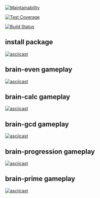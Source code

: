 [![Maintainability](https://api.codeclimate.com/v1/badges/0d4f37540081df79e8ad/maintainability)](https://codeclimate.com/github/d3x4r/project-lvl1-s438/maintainability)

[![Test Coverage](https://api.codeclimate.com/v1/badges/0d4f37540081df79e8ad/test_coverage)](https://codeclimate.com/github/d3x4r/project-lvl1-s438/test_coverage)

[![Build Status](https://travis-ci.org/d3x4r/project-lvl1-s438.svg?branch=master)](https://travis-ci.org/d3x4r/project-lvl1-s438)

## install package
[![asciicast](https://asciinema.org/a/cVkfVOjhYSFsH8SO2yECgg7wj.svg)](https://asciinema.org/a/cVkfVOjhYSFsH8SO2yECgg7wj)

## brain-even gameplay
[![asciicast](https://asciinema.org/a/PdosRlNl0dH9Qhmk7puOv3E5f.svg)](https://asciinema.org/a/PdosRlNl0dH9Qhmk7puOv3E5f)

## brain-calc gameplay
[![asciicast](https://asciinema.org/a/PbasMe6heMRaI2QCmMZIWQyNM.svg)](https://asciinema.org/a/PbasMe6heMRaI2QCmMZIWQyNM)

## brain-gcd gameplay
[![asciicast](https://asciinema.org/a/Reiw3cJMzSQ3IG4wq1ibPTyuQ.svg)](https://asciinema.org/a/Reiw3cJMzSQ3IG4wq1ibPTyuQ)

## brain-progression gameplay
[![asciicast](https://asciinema.org/a/uat8s6tBCh80NkzSrmqoBorcu.svg)](https://asciinema.org/a/uat8s6tBCh80NkzSrmqoBorcu)

## brain-prime gameplay
[![asciicast](https://asciinema.org/a/cBjXMXWhCQr3gMiAgwWzJBtMi.svg)](https://asciinema.org/a/cBjXMXWhCQr3gMiAgwWzJBtMi)